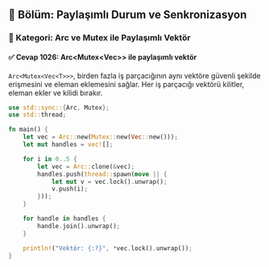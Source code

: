 ## 📘 Bölüm: Paylaşımlı Durum ve Senkronizasyon
### 🔹 Kategori: Arc ve Mutex ile Paylaşımlı Vektör
#### ✅ Cevap 1026: Arc<Mutex<Vec<T>>> ile paylaşımlı vektör

`Arc<Mutex<Vec<T>>>`, birden fazla iş parçacığının aynı vektöre güvenli şekilde erişmesini ve eleman eklemesini sağlar. Her iş parçacığı vektörü kilitler, eleman ekler ve kilidi bırakır.

```rust
use std::sync::{Arc, Mutex};
use std::thread;

fn main() {
    let vec = Arc::new(Mutex::new(Vec::new()));
    let mut handles = vec![];

    for i in 0..5 {
        let vec = Arc::clone(&vec);
        handles.push(thread::spawn(move || {
            let mut v = vec.lock().unwrap();
            v.push(i);
        }));
    }

    for handle in handles {
        handle.join().unwrap();
    }

    println!("Vektör: {:?}", *vec.lock().unwrap());
}
```
